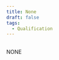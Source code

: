 ```yaml
---
title: None
draft: false
tags:
  - Qualification
---
```

<!--StartFragment-->

\
NONE



<!--EndFragment-->